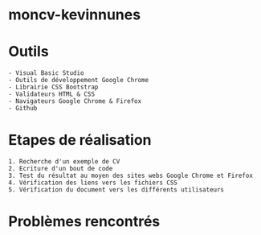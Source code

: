 # moncv-kevinnunes
# Outils
    - Visual Basic Studio
    - Outils de développement Google Chrome
    - Librairie CSS Bootstrap
    - Validateurs HTML & CSS
    - Navigateurs Google Chrome & Firefox
    - Github
    

# Etapes de réalisation
    1. Recherche d'un exemple de CV
    2. Ecriture d'un bout de code
    3. Test du résultat au moyen des sites webs Google Chrome et Firefox 
    4. Vérification des liens vers les fichiers CSS
    5. Vérification du document vers les différents utilisateurs

# Problèmes rencontrés